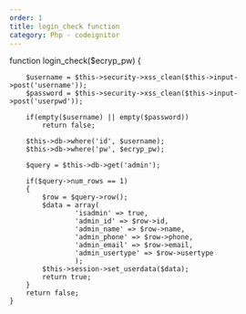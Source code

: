```yaml
---
order: 1
title: login_check function
category: Php - codeignitor
---
```


function login_check($ecryp_pw)
    {

		$username = $this->security->xss_clean($this->input->post('username'));
		$password = $this->security->xss_clean($this->input->post('userpwd'));
		
		if(empty($username) || empty($password))
			return false;
		
		$this->db->where('id', $username);
		$this->db->where('pw', $ecryp_pw);		
		
		$query = $this->db->get('admin');

		if($query->num_rows == 1)
		{
			$row = $query->row();
			$data = array(
					'isadmin' => true,
					'admin_id' => $row->id,
					'admin_name' => $row->name,
					'admin_phone' => $row->phone,
					'admin_email' => $row->email,
					'admin_usertype' => $row->usertype
					);
			$this->session->set_userdata($data);
			return true;
		}
		return false;
    }


